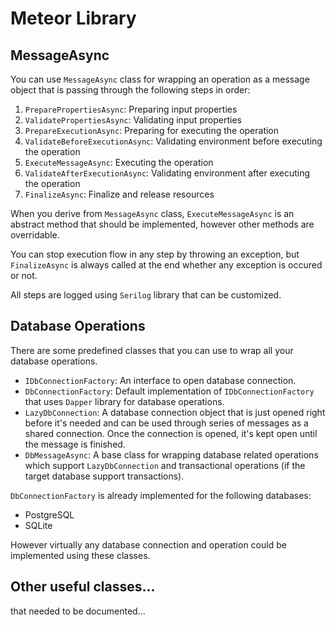 # Meteor Library

## MessageAsync

You can use `MessageAsync` class for wrapping an operation as a message object that is passing through the following steps in order:

1. `PreparePropertiesAsync`: Preparing input properties
2. `ValidatePropertiesAsync`: Validating input properties
3. `PrepareExecutionAsync`: Preparing for executing the operation
4. `ValidateBeforeExecutionAsync`: Validating environment before executing the operation
5. `ExecuteMessageAsync`: Executing the operation
6. `ValidateAfterExecutionAsync`: Validating environment after executing the operation
7. `FinalizeAsync`: Finalize and release resources

When you derive from `MessageAsync` class, `ExecuteMessageAsync` is an abstract method that should be implemented, however other methods are overridable.

You can stop execution flow in any step by throwing an exception, but
`FinalizeAsync` is always called at the end whether any exception is occured or not.

All steps are logged using `Serilog` library that can be customized.

## Database Operations

There are some predefined classes that you can use to wrap all your database operations.

- `IDbConnectionFactory`: An interface to open database connection.
- `DbConnectionFactory`: Default implementation of `IDbConnectionFactory` that uses `Dapper` library for database operations.
- `LazyDbConnection`: A database connection object that is just opened right before it's needed and can be used through series of messages as a shared connection. Once the connection is opened, it's kept open until the message is finished.
- `DbMessageAsync`: A base class for wrapping database related operations which support `LazyDbConnection` and transactional operations (if the target database support transactions).

`DbConnectionFactory` is already implemented for the following databases:
- PostgreSQL
- SQLite

However virtually any database connection and operation could be implemented using these classes.

## Other useful classes...
that needed to be documented...